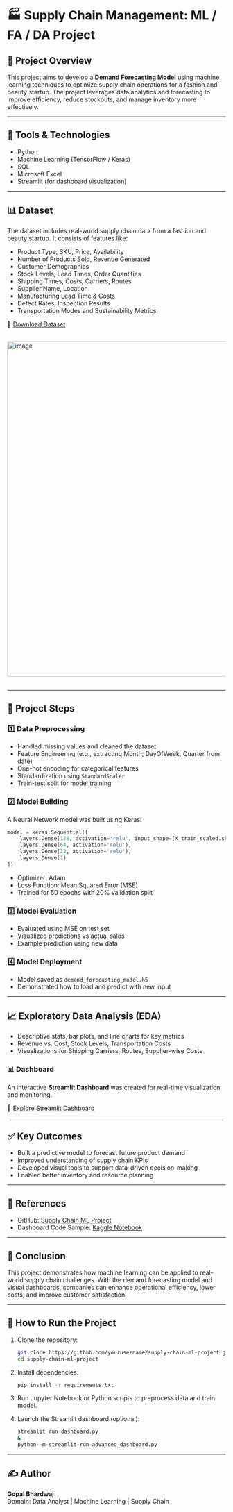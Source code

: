 # 🏭 Supply Chain Management: ML / FA / DA Project

## 📌 Project Overview
This project aims to develop a **Demand Forecasting Model** using machine learning techniques to optimize supply chain operations for a fashion and beauty startup. The project leverages data analytics and forecasting to improve efficiency, reduce stockouts, and manage inventory more effectively.

---

## 📂 Tools & Technologies
- Python
- Machine Learning (TensorFlow / Keras)
- SQL
- Microsoft Excel
- Streamlit (for dashboard visualization)

---

## 📊 Dataset
The dataset includes real-world supply chain data from a fashion and beauty startup. It consists of features like:

- Product Type, SKU, Price, Availability
- Number of Products Sold, Revenue Generated
- Customer Demographics
- Stock Levels, Lead Times, Order Quantities
- Shipping Times, Costs, Carriers, Routes
- Supplier Name, Location
- Manufacturing Lead Time & Costs
- Defect Rates, Inspection Results
- Transportation Modes and Sustainability Metrics

🔗 [Download Dataset](https://drive.google.com/file/d/1LzRgcmiPu-D1e1sPNIDvkr57C4mGzdLH/view?usp=sharing)

<br>
<img width="1844" height="773" alt="image" src="https://github.com/user-attachments/assets/f5966305-a910-42ee-b181-33b643bda098" />
<br><br>

---

## 🧠 Project Steps

### 1️⃣ Data Preprocessing
- Handled missing values and cleaned the dataset
- Feature Engineering (e.g., extracting Month, DayOfWeek, Quarter from date)
- One-hot encoding for categorical features
- Standardization using `StandardScaler`
- Train-test split for model training

### 2️⃣ Model Building
A Neural Network model was built using Keras:

```python
model = keras.Sequential([
    layers.Dense(128, activation='relu', input_shape=[X_train_scaled.shape[1]]),
    layers.Dense(64, activation='relu'),
    layers.Dense(32, activation='relu'),
    layers.Dense(1)
])
```

- Optimizer: Adam
- Loss Function: Mean Squared Error (MSE)
- Trained for 50 epochs with 20% validation split

### 3️⃣ Model Evaluation
- Evaluated using MSE on test set
- Visualized predictions vs actual sales
- Example prediction using new data

### 4️⃣ Model Deployment
- Model saved as `demand_forecasting_model.h5`
- Demonstrated how to load and predict with new input

---

## 📈 Exploratory Data Analysis (EDA)
- Descriptive stats, bar plots, and line charts for key metrics
- Revenue vs. Cost, Stock Levels, Transportation Costs
- Visualizations for Shipping Carriers, Routes, Supplier-wise Costs

### 📊 Dashboard
An interactive **Streamlit Dashboard** was created for real-time visualization and monitoring.

🔗 [Explore Streamlit Dashboard](https://analyticsforfashionsupplymanagement.streamlit.app/)

---





## ✅ Key Outcomes
- Built a predictive model to forecast future product demand
- Improved understanding of supply chain KPIs
- Developed visual tools to support data-driven decision-making
- Enabled better inventory and resource planning

---

## 📎 References
- GitHub: [Supply Chain ML Project](https://github.com/RILUCK/Supply-Chain-Management-Machine-Learning)
- Dashboard Code Sample: [Kaggle Notebook](https://www.kaggle.com/code/yaminh/supply-chain-analysis-with-dashboard)

---

## 📌 Conclusion
This project demonstrates how machine learning can be applied to real-world supply chain challenges. With the demand forecasting model and visual dashboards, companies can enhance operational efficiency, lower costs, and improve customer satisfaction.

---

## 🚀 How to Run the Project

1. Clone the repository:
   ```bash
   git clone https://github.com/yourusername/supply-chain-ml-project.git
   cd supply-chain-ml-project
   ```

2. Install dependencies:
   ```bash
   pip install -r requirements.txt
   ```

3. Run Jupyter Notebook or Python scripts to preprocess data and train model.

4. Launch the Streamlit dashboard (optional):
   ```bash
   streamlit run dashboard.py
   &
   python--m-streamlit-run-advanced_dashboard.py
   ```

---

## ✍️ Author
**Gopal Bhardwaj**  
Domain: Data Analyst | Machine Learning | Supply Chain  
